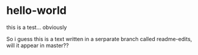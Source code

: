 # hello-world
this is a test... obviously

So i guess this is a text written in a serparate branch called readme-edits, will it appear in master??
